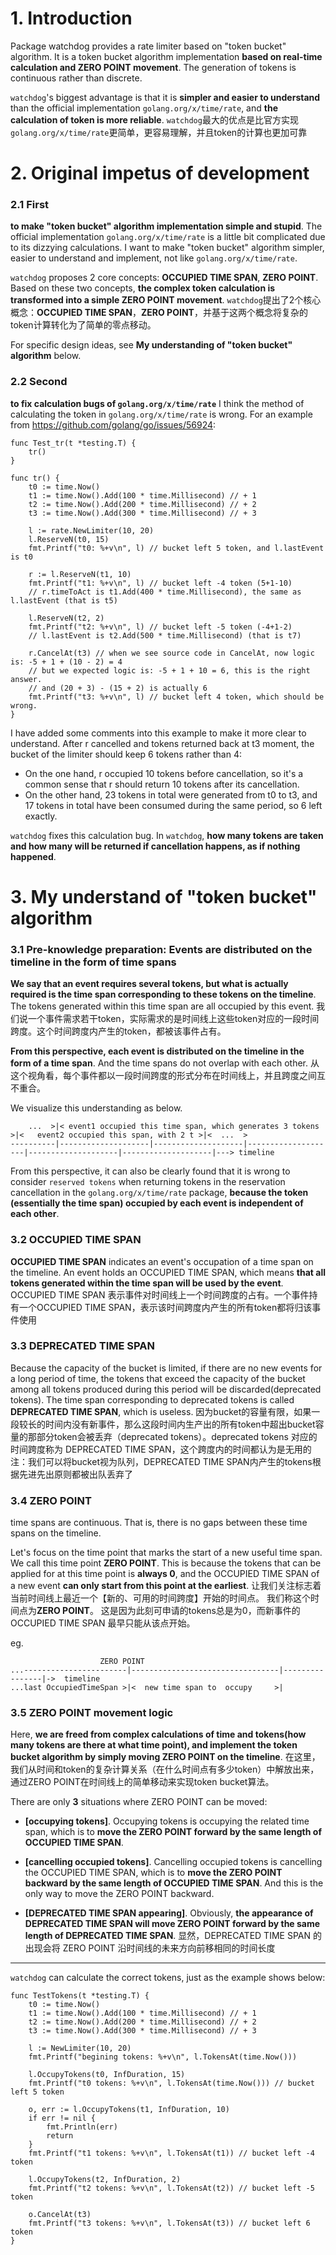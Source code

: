 # 1. Introduction
Package watchdog provides a rate limiter based on "token bucket" algorithm. It is a token bucket algorithm implementation **based on real-time calculation and ZERO POINT movement**. The generation of tokens is continuous rather than discrete.

`watchdog`'s biggest advantage is that it is **simpler and easier to understand** than the official implementation `golang.org/x/time/rate`, and **the calculation of token is more reliable**.
`watchdog`最大的优点是比官方实现`golang.org/x/time/rate`更简单，更容易理解，并且token的计算也更加可靠

# 2. Original impetus of development
### 2.1 First
**to make "token bucket" algorithm implementation simple and stupid**. 
The official implementation `golang.org/x/time/rate` is a little bit complicated due to its dizzying calculations. I want to make "token bucket" algorithm simpler, easier to understand and implement, not like `golang.org/x/time/rate`.

`watchdog` proposes 2 core concepts: **OCCUPIED TIME SPAN**, **ZERO POINT**. 
Based on these two concepts, **the complex token calculation is transformed into a simple ZERO POINT movement**.
`watchdog`提出了2个核心概念：**OCCUPIED TIME SPAN**，**ZERO POINT**，并基于这两个概念将复杂的token计算转化为了简单的零点移动。

For specific design ideas, see **My understanding of "token bucket" algorithm** below.

### 2.2 Second
**to fix calculation bugs of `golang.org/x/time/rate`**
I think the method of calculating the token in `golang.org/x/time/rate` is wrong. For an example from https://github.com/golang/go/issues/56924:
```
func Test_tr(t *testing.T) {
	tr()
}

func tr() {
	t0 := time.Now()
	t1 := time.Now().Add(100 * time.Millisecond) // + 1
	t2 := time.Now().Add(200 * time.Millisecond) // + 2
	t3 := time.Now().Add(300 * time.Millisecond) // + 3

	l := rate.NewLimiter(10, 20)
	l.ReserveN(t0, 15)
	fmt.Printf("t0: %+v\n", l) // bucket left 5 token, and l.lastEvent is t0

	r := l.ReserveN(t1, 10)
	fmt.Printf("t1: %+v\n", l) // bucket left -4 token (5+1-10)
	// r.timeToAct is t1.Add(400 * time.Millisecond), the same as l.lastEvent (that is t5)

	l.ReserveN(t2, 2)
	fmt.Printf("t2: %+v\n", l) // bucket left -5 token (-4+1-2)
	// l.lastEvent is t2.Add(500 * time.Millisecond) (that is t7)

	r.CancelAt(t3) // when we see source code in CancelAt, now logic is: -5 + 1 + (10 - 2) = 4
	// but we expected logic is: -5 + 1 + 10 = 6, this is the right answer. 
	// and (20 + 3) - (15 + 2) is actually 6
	fmt.Printf("t3: %+v\n", l) // bucket left 4 token, which should be wrong.
}
```
I have added some comments into this example to make it more clear to understand. 
After r cancelled and tokens returned back at t3 moment, the bucket of the limiter should keep 6 tokens rather than 4: 
- On the one hand, r occupied 10 tokens before cancellation, so it's a common sense that r should return 10 tokens after its cancellation.
- On the other hand, 23 tokens in total were generated from t0 to t3, and 17 tokens in total have been consumed during the same period, so 6 left exactly.

`watchdog` fixes this calculation bug. In `watchdog`, **how many tokens are taken and how many will be returned if cancellation happens, as if nothing happened**.

# 3. My understand of "token bucket" algorithm

### 3.1 Pre-knowledge preparation: Events are distributed on the timeline in the form of time spans
**We say that an event requires several tokens, but what is actually required is the time span corresponding to these tokens on the timeline**. The tokens generated within this time span are all occupied by this event. 
我们说一个事件需求若干token，实际需求的是时间线上这些token对应的一段时间跨度。这个时间跨度内产生的token，都被该事件占有。

**From this perspective, each event is distributed on the timeline in the form of a time span**. And the time spans do not overlap with each other.
从这个视角看，每个事件都以一段时间跨度的形式分布在时间线上，并且跨度之间互不重合。

We visualize this understanding as below.
```
    ...  >|< event1 occupied this time span, which generates 3 tokens   >|<   event2 occupied this span, with 2 t >|<  ...  >
----------|--------------------|--------------------|--------------------|--------------------|--------------------|---> timeline
```

From this perspective, it can also be clearly found that it is wrong to consider `reserved tokens` when returning tokens in the reservation cancellation in the `golang.org/x/time/rate` package, **because the token (essentially the time span) occupied by each event is independent of each other**.

### 3.2 OCCUPIED TIME SPAN

**OCCUPIED TIME SPAN** indicates an event's occupation of a time span on the timeline. An event holds an OCCUPIED TIME SPAN, which means **that all tokens generated within the time span will be used by the event**.
OCCUPIED TIME SPAN 表示事件对时间线上一个时间跨度的占有。一个事件持有一个OCCUPIED TIME SPAN，表示该时间跨度内产生的所有token都将归该事件使用

### 3.3 DEPRECATED TIME SPAN

Because the capacity of the bucket is limited, if there are no new events for a long period of time, the tokens that exceed the capacity of the bucket among all tokens produced during this period will be discarded(deprecated tokens). The time span corresponding to deprecated tokens is called **DEPRECATED TIME SPAN**, which is useless.
因为bucket的容量有限，如果一段较长的时间内没有新事件，那么这段时间内生产出的所有token中超出bucket容量的那部分token会被丢弃（deprecated tokens）。deprecated tokens 对应的时间跨度称为 DEPRECATED TIME SPAN，这个跨度内的时间都认为是无用的
注：我们可以将bucket视为队列，DEPRECATED TIME SPAN内产生的tokens根据先进先出原则都被出队丢弃了

### 3.4 ZERO POINT

time spans are continuous. That is, there is no gaps between these time spans on the timeline.

Let's focus on the time point that marks the start of a new useful time span. We call this time point **ZERO POINT**. This is because the tokens that can be applied for at this time point is **always 0**, and the OCCUPIED TIME SPAN of a new event **can only start from this point at the earliest**.
让我们关注标志着当前时间线上最近一个【新的、可用的时间跨度】开始的时间点。 
我们称这个时间点为**ZERO POINT**。 这是因为此刻可申请的tokens总是为0，而新事件的 OCCUPIED TIME SPAN 最早只能从该点开始。

eg.
```
                    ZERO POINT  
...-----------------------|---------------------------------|----------------|->  timeline
...last OccupiedTimeSpan >|<  new time span to  occupy     >|
```

### 3.5 ZERO POINT movement logic

Here, **we are freed from complex calculations of time and tokens(how many tokens are there at what time point), and implement the token bucket algorithm by simply moving ZERO POINT on the timeline**.
在这里，我们从时间和token的复杂计算关系（在什么时间点有多少token）中解放出来，通过ZERO POINT在时间线上的简单移动来实现token bucket算法。

There are only **3** situations where ZERO POINT can be moved:
- **[occupying tokens]**. Occupying tokens is occupying the related time span, which is to **move the ZERO POINT forward by the same length of OCCUPIED TIME SPAN**. 

- **[cancelling occupied tokens]**. Cancelling occupied tokens is cancelling the OCCUPIED TIME SPAN, which is to **move the ZERO POINT backward by the same length of OCCUPIED TIME SPAN**. And this is the only way to move the ZERO POINT backward.

- **[DEPRECATED TIME SPAN appearing]**. Obviously, **the appearance of DEPRECATED TIME SPAN will move ZERO POINT forward by the same length of DEPRECATED TIME SPAN**.
显然，DEPRECATED TIME SPAN 的出现会将 ZERO POINT 沿时间线的未来方向前移相同的时间长度


-------
`watchdog` can calculate the correct tokens, just as the example shows below:
```
func TestTokens(t *testing.T) {
	t0 := time.Now()
	t1 := time.Now().Add(100 * time.Millisecond) // + 1
	t2 := time.Now().Add(200 * time.Millisecond) // + 2
	t3 := time.Now().Add(300 * time.Millisecond) // + 3

	l := NewLimiter(10, 20)
	fmt.Printf("begining tokens: %+v\n", l.TokensAt(time.Now()))

	l.OccupyTokens(t0, InfDuration, 15)
	fmt.Printf("t0 tokens: %+v\n", l.TokensAt(time.Now())) // bucket left 5 token

	o, err := l.OccupyTokens(t1, InfDuration, 10)
	if err != nil {
		fmt.Println(err)
		return
	}
	fmt.Printf("t1 tokens: %+v\n", l.TokensAt(t1)) // bucket left -4 token

	l.OccupyTokens(t2, InfDuration, 2)
	fmt.Printf("t2 tokens: %+v\n", l.TokensAt(t2)) // bucket left -5 token

	o.CancelAt(t3)
	fmt.Printf("t3 tokens: %+v\n", l.TokensAt(t3)) // bucket left 6 token
}
```